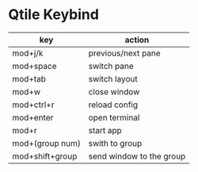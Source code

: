 # Qtile Keybind

| key             | action                   |
|-----------------|--------------------------|
| mod+j/k         | previous/next pane       |
| mod+space       | switch pane              |
| mod+tab         | switch layout            |
| mod+w           | close window             |
| mod+ctrl+r      | reload config            |
| mod+enter       | open terminal            |
| mod+r           | start app                |
| mod+(group num) | swith to group           |
| mod+shift+group | send window to the group |
